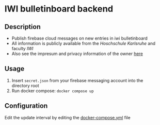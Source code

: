 # IWI bulletinboard backend
## Description

- Publish firebase cloud messages on new entries in iwi bulletinboard
- All information is publicly available from the *Hoschschule Karlsruhe* and faculty *IWI*
- Also see the impresum and privacy information of the owner [here](https://intranet.hka-iwi.de/iwii/info/dataprotection)

## Usage

1. Insert `secret.json` from your firebase messaging account into the directory root
2. Run docker compose: `docker compose up`

## Configuration

Edit the update interval by editing the [docker-compose.yml](./docker-compose.yml) file
